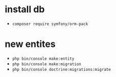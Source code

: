 # install db
- ``composer require symfony/orm-pack``


# new entites 
- ``php bin/console make:entity``
- ``php bin/console make:migration``
- ``php bin/console doctrine:migrations:migrate``
